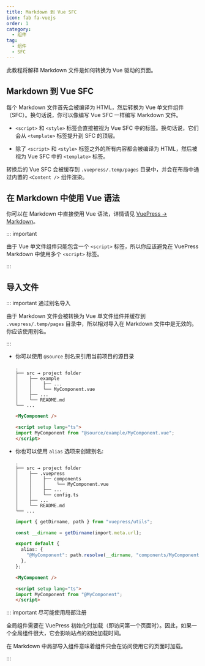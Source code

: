 ```yaml
---
title: Markdown 到 Vue SFC
icon: fab fa-vuejs
order: 1
category:
  - 组件
tag:
  - 组件
  - SFC
---
```


此教程将解释 Markdown 文件是如何转换为 Vue 驱动的页面。

<!-- more -->

## Markdown 到 Vue SFC

每个 Markdown 文件首先会被编译为 HTML，然后转换为 Vue 单文件组件（SFC）。换句话说，你可以像编写 Vue SFC 一样编写 Markdown 文件。

- `<script>` 和 `<style>` 标签会直接被视为 Vue SFC 中的标签。换句话说，它们会从 `<template>` 标签提升到 SFC 的顶层。

- 除了 `<script>` 和 `<style>` 标签之外的所有内容都会被编译为 HTML，然后被视为 Vue SFC 中的 `<template>` 标签。

转换后的 Vue SFC 会被缓存到 `.vuepress/.temp/pages` 目录中，并会在布局中通过内置的 `<Content />` 组件渲染。

## 在 Markdown 中使用 Vue 语法

你可以在 Markdown 中直接使用 Vue 语法，详情请见 [VuePress → Markdown](../../cookbook/vuepress/markdown.md#在-markdown-中使用-vue)。

::: important

由于 Vue 单文件组件只能包含一个 `<script>` 标签，所以你应该避免在 VuePress Markdown 中使用多个 `<script>` 标签。

:::

## 导入文件

::: important 通过别名导入

由于 Markdown 文件会被转换为 Vue 单文件组件并缓存到 `.vuepress/.temp/pages` 目录中，所以相对导入在 Markdown 文件中是无效的。你应该使用别名。

:::

- 你可以使用 `@source` 别名来引用当前项目的源目录

  ```:no-line-numbers
  .
  ├── src → project folder
  │    ├── example
  │    │    ├── ...
  │    │    └── MyComponent.vue
  │    ├── ...
  │    └── README.md
  └── ...
  ```

  ```md
  <MyComponent />

  <script setup lang="ts">
  import MyComponent from "@source/example/MyComponent.vue";
  </script>
  ```

- 你也可以使用 `alias` 选项来创建别名:

  ```:no-line-numbers
  .
  ├── src → project folder
  │    ├── .vuepress
  │    │    ├── components
  │    │    │    └── MyComponent.vue
  │    │    ├── ...
  │    │    └── config.ts
  │    ├── ...
  │    └── README.md
  └── ...
  ```

  ```ts title=".vuepress/config.ts"
  import { getDirname, path } from "vuepress/utils";

  const __dirname = getDirname(import.meta.url);

  export default {
    alias: {
      "@MyComponent": path.resolve(__dirname, "components/MyComponent.vue"),
    },
  };
  ```

  ```md
  <MyComponent />

  <script setup lang="ts">
  import MyComponent from "@MyComponent";
  </script>
  ```

::: important 尽可能使用局部注册

全局组件需要在 VuePress 初始化时加载（即访问第一个页面时）。因此，如果一个全局组件很大，它会影响站点的初始加载时间。

在 Markdown 中局部导入组件意味着组件只会在访问使用它的页面时加载。

:::

